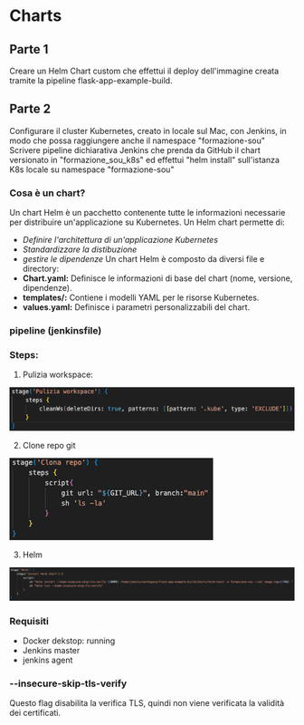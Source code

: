 # Charts
## Parte 1
Creare un Helm Chart custom che effettui il deploy dell'immagine creata tramite la pipeline flask-app-example-build.

## Parte 2
Configurare il cluster Kubernetes, creato in locale sul Mac, con Jenkins, in modo che possa raggiungere anche il namespace "formazione-sou"
Scrivere pipeline dichiarativa Jenkins che prenda da GitHub il chart versionato in "formazione_sou_k8s" ed effettui "helm install" sull'istanza K8s locale su namespace "formazione-sou"

### Cosa è un chart?
Un chart Helm è un pacchetto contenente tutte le informazioni necessarie per distribuire un'applicazione su Kubernetes.
Un Helm chart permette di: 
- *Definire l'architettura di un'applicazione Kubernetes*
- *Standardizzare la distibuzione*
- *gestire le dipendenze*
Un chart Helm è composto da diversi file e directory:
- **Chart.yaml:** Definisce le informazioni di base del chart (nome, versione, dipendenze).
- **templates/:** Contiene i modelli YAML per le risorse Kubernetes.
- **values.yaml:** Definisce i parametri personalizzabili del chart. 

### pipeline (jenkinsfile)
### Steps:
1. Pulizia workspace: 

![alt text](step_pulizia_workspace.png)

2. Clone repo git

![alt text](clone_repo_git.png)

3. Helm

![alt text](install_helm_chart.png)

### Requisiti
- Docker dekstop: running
- Jenkins master
- jenkins agent

### --insecure-skip-tls-verify
Questo flag disabilita la verifica TLS, quindi non viene verificata la validità dei certificati.
